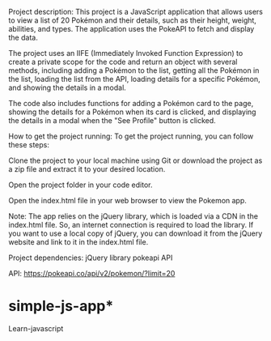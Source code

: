 
Project description:
This project is a JavaScript application that allows users to view a list of 20 Pokémon and their details, such as their height, weight, abilities, and types. The application uses the PokeAPI to fetch and display the data.

The project uses an IIFE (Immediately Invoked Function Expression) to create a private scope for the code and return an object with several methods, including adding a Pokémon to the list, getting all the Pokémon in the list, loading the list from the API, loading details for a specific Pokémon, and showing the details in a modal.

The code also includes functions for adding a Pokémon card to the page, showing the details for a Pokémon when its card is clicked, and displaying the details in a modal when the "See Profile" button is clicked.


How to get the project running:
To get the project running, you can follow these steps:

Clone the project to your local machine using Git or download the project as a zip file and extract it to your desired location.

Open the project folder in your code editor.

Open the index.html file in your web browser to view the Pokemon app.

Note: The app relies on the jQuery library, which is loaded via a CDN in the index.html file. So, an internet connection is required to load the library. If you want to use a local copy of jQuery, you can download it from the jQuery website and link to it in the index.html file.


Project dependencies:
jQuery library
pokeapi API

API:
https://pokeapi.co/api/v2/pokemon/?limit=20

# simple-js-app*
Learn-javascript
